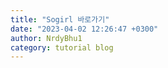 ```yaml
---
title: "Sogirl 바로가기"
date: "2023-04-02 12:26:47 +0300"
author: NrdyBhu1
category: tutorial blog
---
```

